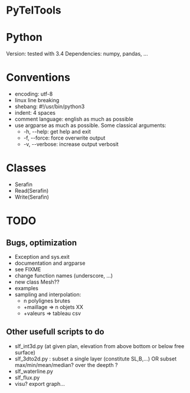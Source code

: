 PyTelTools
==========

# Python
Version: tested with 3.4
Dependencies: numpy, pandas, ...

# Conventions
* encoding: utf-8
* linux line breaking
* shebang: #!/usr/bin/python3
* indent: 4 spaces
* comment language: english as much as possible
* use argparse as much as possible. Some classical arguments:
    * -h, --help: get help and exit
    * -f, --force: force overwrite output
    * -v, --verbose: increase output verbosit

# Classes
* Serafin
* Read(Serafin)
* Write(Serafin)

# TODO
## Bugs, optimization
* Exception and sys.exit
* documentation and argparse
* see FIXME
* change function names (underscore, ...)
* new class Mesh??
* examples
* sampling and interpolation:
    * n polylignes brutes
    * +maillage => n objets XX
    * +valeurs => tableau csv

## Other usefull scripts to do
* slf_int3d.py (at given plan, elevation from above bottom or below free surface)
* slf_3dto2d.py : subset a single layer (constitute SL,B,...) OR subset max/min/mean/median? over the deepth ?
* slf_waterline.py
* slf_flux.py
* visu? export graph...
